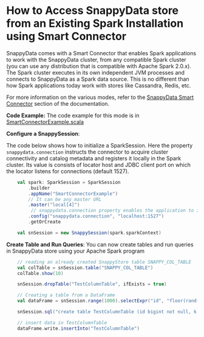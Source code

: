 <a id="howto-splitmode"></a>
# How to Access SnappyData store from an Existing Spark Installation using Smart Connector

SnappyData comes with a Smart Connector that enables Spark applications to work with the SnappyData cluster, from any compatible Spark cluster (you can use any distribution that is compatible with Apache Spark 2.0.x). The Spark cluster executes in its own independent JVM processes and connects to SnappyData as a Spark data source. This is no different than how Spark applications today work with stores like Cassandra, Redis, etc.

For more information on the various modes, refer to the [SnappyData Smart Connector](../affinity_modes/connector_mode.md) section of the documentation.

**Code Example:**
The code example for this mode is in [SmartConnectorExample.scala](https://github.com/SnappyDataInc/snappydata/blob/master/examples/src/main/scala/org/apache/spark/examples/snappydata/SmartConnectorExample.scala)

**Configure a SnappySession**: 

The code below shows how to initialize a SparkSession. Here the property `snappydata.connection` instructs the connector to acquire cluster connectivity and catalog metadata and registers it locally in the Spark cluster. Its value is consists of  locator host and JDBC client port on which the locator listens for connections (default 1527).

```scala
    val spark: SparkSession = SparkSession
        .builder
        .appName("SmartConnectorExample")
        // It can be any master URL
        .master("local[4]")
         // snappydata.connection property enables the application to interact with SnappyData store
        .config("snappydata.connection", "localhost:1527")
        .getOrCreate

    val snSession = new SnappySession(spark.sparkContext)
```

**Create Table and Run Queries**: 
You can now create tables and run queries in SnappyData store using your Apache Spark program

```scala
    // reading an already created SnappyStore table SNAPPY_COL_TABLE
    val colTable = snSession.table("SNAPPY_COL_TABLE")
    colTable.show(10)

    snSession.dropTable("TestColumnTable", ifExists = true)

    // Creating a table from a DataFrame
    val dataFrame = snSession.range(1000).selectExpr("id", "floor(rand() * 10000) as k")

    snSession.sql("create table TestColumnTable (id bigint not null, k bigint not null) using column")

    // insert data in TestColumnTable
    dataFrame.write.insertInto("TestColumnTable")
```
